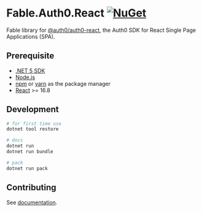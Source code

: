# Fable.Auth0.React <a href="https://www.nuget.org/packages/Fable.Auth0.React/" target="_blank"><img src="https://img.shields.io/nuget/v/Fable.Auth0.React" alt="NuGet" /></a>

Fable library for [@auth0/auth0-react](https://github.com/auth0/auth0-react), the Auth0 SDK for React Single Page Applications (SPA).

## Prerequisite

* [.NET 5 SDK](https://dotnet.microsoft.com/download/dotnet/5.0)
* [Node.js](https://nodejs.org/)
* [npm](https://www.npmjs.com/) or [yarn](https://yarnpkg.com/) as the package manager
* [React](https://reactjs.org/) >= 16.8

## Development

```bash
# for first time use
dotnet tool restore

# docs
dotnet run
dotnet run bundle

# pack
dotnet run pack
```

## Contributing

See [documentation](https://chengh42.github.io/Fable.Auth0.React/#/contribution).
